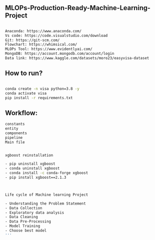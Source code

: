 ## MLOPs-Production-Ready-Machine-Learning-Project


``` bash

Anaconda: https://www.anaconda.com/
Vs code: https://code.visualstudio.com/download
Git: https://git-scm.com/
Flowchart: https://whimsical.com/
MLOPs Tool: https://www.evidentlyai.com/
MongoDB: https://account.mongodb.com/account/login
Data link: https://www.kaggle.com/datasets/moro23/easyvisa-dataset
```

## How to run?
```bash

conda create -n visa python=3.8 -y
conda activate visa
pip install -r requirements.txt
```

## Workflow:

```bash
constants
entity
components
pipeline
Main file

```



```bash

xgboost reinstallation

- pip uninstall xgboost
- conda uninstall xgboost
- conda install -c conda-forge xgboost
- pip install xgboost==2.1.3
```



```bash


Life cycle of Machine learning Project

- Understanding the Problem Statement
- Data Collection
- Exploratory data analysis
- Data Cleaning
- Data Pre-Processing
- Model Training
- Choose best model
'''
